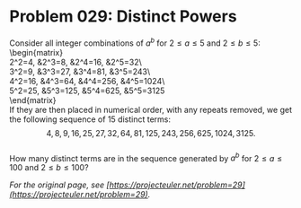 # Problem 029: Distinct Powers
  
Consider all integer combinations of $a^b$ for $2 \le a \le 5$ and $2 \le b \le 5$:  
\begin{matrix}  
2^2=4, &2^3=8, &2^4=16, &2^5=32\\  
3^2=9, &3^3=27, &3^4=81, &3^5=243\\  
4^2=16, &4^3=64, &4^4=256, &4^5=1024\\  
5^2=25, &5^3=125, &5^4=625, &5^5=3125  
\end{matrix}  
If they are then placed in numerical order, with any repeats removed, we get the following sequence of $15$ distinct terms:  
$$4, 8, 9, 16, 25, 27, 32, 64, 81, 125, 243, 256, 625, 1024, 3125.$$  
How many distinct terms are in the sequence generated by $a^b$ for $2 \le a \le 100$ and $2 \le b \le 100$?  

*For the original page, see [https://projecteuler.net/problem=29](https://projecteuler.net/problem=29).*
